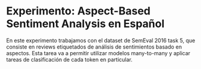 
# Experimento: Aspect-Based Sentiment Analysis en Español

En este experimento trabajamos con el dataset de SemEval 2016 task 5, que consiste en reviews etiquetados de análisis de sentimientos basado en aspectos. Esta tarea va a permitir utilizar modelos many-to-many y aplicar tareas de clasificación de cada token en particular. 


